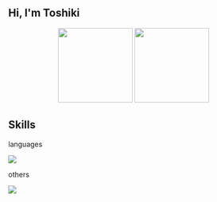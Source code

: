 ## Hi, I'm Toshiki
<div align="center">
  <img height="150em" src="https://github-readme-stats.vercel.app/api/top-langs/?username=tharaguc&layout=compact&theme=onedark">
  <img height="150em" src="https://badge42.vercel.app/api/v2/cl38fm3st003009l95xe7r6ua/stats?cursusId=21&coalitionId=undefined">
</div>

## Skills
<p>languages</p>
<img src="https://skillicons.dev/icons?i=c,go,js,python" />
<p>others</p>
<img src="https://skillicons.dev/icons?i=nodejs,react,linux,bash,git,materialui" />
